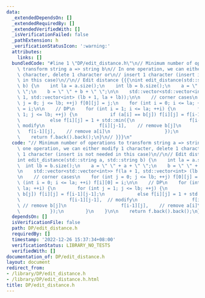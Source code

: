 ```yaml
---
data:
  _extendedDependsOn: []
  _extendedRequiredBy: []
  _extendedVerifiedWith: []
  _isVerificationFailed: false
  _pathExtension: h
  _verificationStatusIcon: ':warning:'
  attributes:
    links: []
  bundledCode: "#line 1 \"DP/edit_distance.h\"\n// Minimum number of operations to\
    \ transform string a => string b\n// In one operation, we can either modify 1\
    \ character, delete 1 character or\n// insert 1 character (insert is not needed\
    \ in this case)\n//\n// Edit distance {{{\nint edit_distance(std::string a, std::string\
    \ b) {\n    int la = a.size();\n    int lb = b.size();\n    a = \" \" + a + \"\
    \ \";\n    b = \" \" + b + \" \";\n\n    std::vector<std::vector<int>> f(la +\
    \ 1, std::vector<int> (lb + 1, la + lb));\n\n    // corner cases\n    for (int\
    \ j = 0; j <= lb; ++j) f[0][j] = j;\n    for (int i = 0; i <= la; ++i) f[i][0]\
    \ = i;\n\n    // DP\n    for (int i = 1; i <= la; ++i) {\n        for (int j =\
    \ 1; j <= lb; ++j) {\n            if (a[i] == b[j]) f[i][j] = f[i-1][j-1];\n \
    \           else f[i][j] = 1 + std::min({\n                    f[i-1][j-1],  //\
    \ modify\n                    f[i][j-1],    // remove b[j]\n                 \
    \   f[i-1][j],    // remove a[i]\n                    });\n        }\n    }\n\n\
    \    return f.back().back();\n}\n// }}}\n"
  code: "// Minimum number of operations to transform string a => string b\n// In\
    \ one operation, we can either modify 1 character, delete 1 character or\n// insert\
    \ 1 character (insert is not needed in this case)\n//\n// Edit distance {{{\n\
    int edit_distance(std::string a, std::string b) {\n    int la = a.size();\n  \
    \  int lb = b.size();\n    a = \" \" + a + \" \";\n    b = \" \" + b + \" \";\n\
    \n    std::vector<std::vector<int>> f(la + 1, std::vector<int> (lb + 1, la + lb));\n\
    \n    // corner cases\n    for (int j = 0; j <= lb; ++j) f[0][j] = j;\n    for\
    \ (int i = 0; i <= la; ++i) f[i][0] = i;\n\n    // DP\n    for (int i = 1; i <=\
    \ la; ++i) {\n        for (int j = 1; j <= lb; ++j) {\n            if (a[i] ==\
    \ b[j]) f[i][j] = f[i-1][j-1];\n            else f[i][j] = 1 + std::min({\n  \
    \                  f[i-1][j-1],  // modify\n                    f[i][j-1],   \
    \ // remove b[j]\n                    f[i-1][j],    // remove a[i]\n         \
    \           });\n        }\n    }\n\n    return f.back().back();\n}\n// }}}\n"
  dependsOn: []
  isVerificationFile: false
  path: DP/edit_distance.h
  requiredBy: []
  timestamp: '2022-12-26 15:37:34+08:00'
  verificationStatus: LIBRARY_NO_TESTS
  verifiedWith: []
documentation_of: DP/edit_distance.h
layout: document
redirect_from:
- /library/DP/edit_distance.h
- /library/DP/edit_distance.h.html
title: DP/edit_distance.h
---
```

